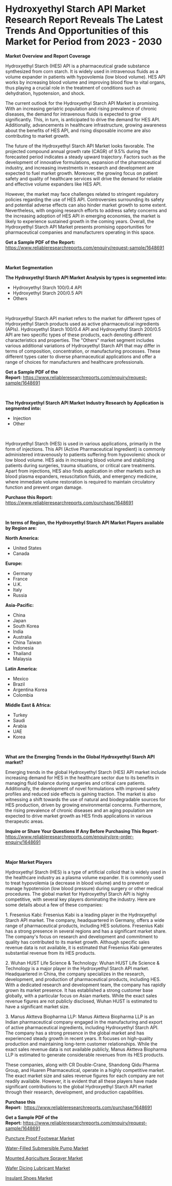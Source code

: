 <p><h1>Hydroxyethyl Starch API Market Research Report Reveals The Latest Trends And Opportunities of this Market for Period from 2023 - 2030</h1></p><p><strong>Market Overview and Report Coverage</strong></p>
<p><p>Hydroxyethyl Starch (HES) API is a pharmaceutical grade substance synthesized from corn starch. It is widely used in intravenous fluids as a volume expander in patients with hypovolemia (low blood volume). HES API works by increasing blood volume and improving blood flow to vital organs, thus playing a crucial role in the treatment of conditions such as dehydration, hypotension, and shock.</p><p>The current outlook for the Hydroxyethyl Starch API Market is promising. With an increasing geriatric population and rising prevalence of chronic diseases, the demand for intravenous fluids is expected to grow significantly. This, in turn, is anticipated to drive the demand for HES API. Additionally, advancements in healthcare infrastructure, growing awareness about the benefits of HES API, and rising disposable income are also contributing to market growth.</p><p>The future of the Hydroxyethyl Starch API Market looks favorable. The projected compound annual growth rate (CAGR) of 9.5% during the forecasted period indicates a steady upward trajectory. Factors such as the development of innovative formulations, expansion of the pharmaceutical industry, and increasing investments in research and development are expected to fuel market growth. Moreover, the growing focus on patient safety and quality of healthcare services will drive the demand for reliable and effective volume expanders like HES API.</p><p>However, the market may face challenges related to stringent regulatory policies regarding the use of HES API. Controversies surrounding its safety and potential adverse effects can also hinder market growth to some extent. Nevertheless, with ongoing research efforts to address safety concerns and the increasing adoption of HES API in emerging economies, the market is likely to experience sustained growth in the coming years. Overall, the Hydroxyethyl Starch API Market presents promising opportunities for pharmaceutical companies and manufacturers operating in this space.</p></p>
<p><strong>Get a Sample PDF of the Report:</strong> <a href="https://www.reliableresearchreports.com/enquiry/request-sample/1648691">https://www.reliableresearchreports.com/enquiry/request-sample/1648691</a></p>
<p>&nbsp;</p>
<p><strong>Market Segmentation</strong></p>
<p><strong>The Hydroxyethyl Starch API Market Analysis by types is segmented into:</strong></p>
<p><ul><li>Hydroxyethyl Starch 100/0.4 API</li><li>Hydroxyethyl Starch 200/0.5 API</li><li>Others</li></ul></p>
<p>&nbsp;</p>
<p><p>Hydroxyethyl Starch API market refers to the market for different types of Hydroxyethyl Starch products used as active pharmaceutical ingredients (APIs). Hydroxyethyl Starch 100/0.4 API and Hydroxyethyl Starch 200/0.5 API are two specific types of these products, each denoting different characteristics and properties. The "Others" market segment includes various additional variations of Hydroxyethyl Starch API that may differ in terms of composition, concentration, or manufacturing processes. These different types cater to diverse pharmaceutical applications and offer a range of choices for manufacturers and healthcare professionals.</p></p>
<p><strong>Get a Sample PDF of the Report:</strong>&nbsp;<a href="https://www.reliableresearchreports.com/enquiry/request-sample/1648691">https://www.reliableresearchreports.com/enquiry/request-sample/1648691</a></p>
<p>&nbsp;</p>
<p><strong>The Hydroxyethyl Starch API Market Industry Research by Application is segmented into:</strong></p>
<p><ul><li>Injection</li><li>Other</li></ul></p>
<p>&nbsp;</p>
<p><p>Hydroxyethyl Starch (HES) is used in various applications, primarily in the form of injections. This API (Active Pharmaceutical Ingredient) is commonly administered intravenously to patients suffering from hypovolemic shock or low blood volume. HES aids in increasing blood volume and stabilizing patients during surgeries, trauma situations, or critical care treatments. Apart from injections, HES also finds application in other markets such as blood plasma expanders, resuscitation fluids, and emergency medicine, where immediate volume restoration is required to maintain circulatory function and prevent organ damage.</p></p>
<p><strong>Purchase this Report:</strong>&nbsp; <a href="https://www.reliableresearchreports.com/purchase/1648691">https://www.reliableresearchreports.com/purchase/1648691</a></p>
<p>&nbsp;</p>
<p><strong>In terms of Region, the Hydroxyethyl Starch API Market Players available by Region are:</strong></p>
<p>
    <p> <strong> North America: </strong>
        <ul>
            <li>United States</li>
            <li>Canada</li>
        </ul>
        </p> 
    <p> <strong> Europe: </strong>
        <ul>
            <li>Germany</li>
            <li>France</li>
            <li>U.K.</li>
            <li>Italy</li>
            <li>Russia</li>
        </ul>
        </p> 
    <p> <strong> Asia-Pacific: </strong>
        <ul>
            <li>China</li>
            <li>Japan</li>
            <li>South Korea</li>
            <li>India</li>
            <li>Australia</li>
            <li>China Taiwan</li>
            <li>Indonesia</li>
            <li>Thailand</li>
            <li>Malaysia</li>
        </ul>
        </p> 
    <p> <strong> Latin America: </strong>
        <ul>
            <li>Mexico</li>
            <li>Brazil</li>
            <li>Argentina Korea</li>
            <li>Colombia</li>
        </ul>
        </p> 
    <p> <strong> Middle East & Africa: </strong>
        <ul>
            <li>Turkey</li>
            <li>Saudi</li>
            <li>Arabia</li>
            <li>UAE</li>
            <li>Korea</li>
        </ul>
    </p>
    </p>
<p>&nbsp;</p>
<p><strong>What are the Emerging Trends in the Global Hydroxyethyl Starch API market?</strong></p>
<p><p>Emerging trends in the global Hydroxyethyl Starch (HES) API market include increasing demand for HES in the healthcare sector due to its benefits in managing fluid balance during surgeries and critical care patients. Additionally, the development of novel formulations with improved safety profiles and reduced side effects is gaining traction. The market is also witnessing a shift towards the use of natural and biodegradable sources for HES production, driven by growing environmental concerns. Furthermore, the rising prevalence of chronic diseases and an aging population are expected to drive market growth as HES finds applications in various therapeutic areas.</p></p>
<p><strong>Inquire or Share Your Questions If Any Before Purchasing This Report</strong>- <a href="https://www.reliableresearchreports.com/enquiry/pre-order-enquiry/1648691">https://www.reliableresearchreports.com/enquiry/pre-order-enquiry/1648691</a></p>
<p>&nbsp;</p>
<p><strong>Major Market Players</strong></p>
<p><p>Hydroxyethyl Starch (HES) is a type of artificial colloid that is widely used in the healthcare industry as a plasma volume expander. It is commonly used to treat hypovolemia (a decrease in blood volume) and to prevent or manage hypotension (low blood pressure) during surgery or other medical procedures. The global market for Hydroxyethyl Starch API is highly competitive, with several key players dominating the industry. Here are some details about a few of these companies:</p><p>1. Fresenius Kabi: Fresenius Kabi is a leading player in the Hydroxyethyl Starch API market. The company, headquartered in Germany, offers a wide range of pharmaceutical products, including HES solutions. Fresenius Kabi has a strong presence in several regions and has a significant market share. The company's focus on research and development and commitment to quality has contributed to its market growth. Although specific sales revenue data is not available, it is estimated that Fresenius Kabi generates substantial revenue from its HES products.</p><p>2. Wuhan HUST Life Science & Technology: Wuhan HUST Life Science & Technology is a major player in the Hydroxyethyl Starch API market. Headquartered in China, the company specializes in the research, development, and production of pharmaceutical products, including HES. With a dedicated research and development team, the company has rapidly grown its market presence. It has established a strong customer base globally, with a particular focus on Asian markets. While the exact sales revenue figures are not publicly disclosed, Wuhan HUST is estimated to have a significant market size.</p><p>3. Manus Aktteva Biopharma LLP: Manus Aktteva Biopharma LLP is an Indian pharmaceutical company engaged in the manufacturing and export of active pharmaceutical ingredients, including Hydroxyethyl Starch API. The company has a strong presence in the global market and has experienced steady growth in recent years. It focuses on high-quality production and maintaining long-term customer relationships. While the exact sales revenue data is not available publicly, Manus Aktteva Biopharma LLP is estimated to generate considerable revenues from its HES products.</p><p>These companies, along with CR Double-Crane, Shandong Qidu Pharma Group, and Huaren Pharmaceutical, operate in a highly competitive market. The exact market size and sales revenue figures for each company are not readily available. However, it is evident that all these players have made significant contributions to the global Hydroxyethyl Starch API market through their research, development, and production capabilities.</p></p>
<p><strong>Purchase this Report:</strong>&nbsp;&nbsp;<a href="https://www.reliableresearchreports.com/purchase/1648691">https://www.reliableresearchreports.com/purchase/1648691</a></p>
<p></p>
<p><strong>Get a Sample PDF of the Report:</strong>&nbsp;<a href="https://www.reliableresearchreports.com/enquiry/request-sample/1648691">https://www.reliableresearchreports.com/enquiry/request-sample/1648691</a></p>
<p><p><a href="https://github.com/dringals/Market-Research-Report-List-1/blob/main/puncture-proof-footwear-market.md">Puncture Proof Footwear Market</a></p><p><a href="https://medium.com/@joshuahintz2023/water-filled-submersible-pump-market-focuses-on-market-share-size-and-projected-forecast-till-2030-5c68facaa8c6">Water-Filled Submersible Pump Market</a></p><p><a href="https://medium.com/@chasegibson1901/mounted-agriculture-sprayer-market-size-cagr-trends-2024-2030-56fb91f52737">Mounted Agriculture Sprayer Market</a></p><p><a href="https://www.linkedin.com/pulse/wafer-dicing-lubricant-market-size-2023-2030-global/">Wafer Dicing Lubricant Market</a></p><p><a href="https://github.com/tamvrosiya/Market-Research-Report-List-1/blob/main/insulant-shoes-market.md">Insulant Shoes Market</a></p></p>